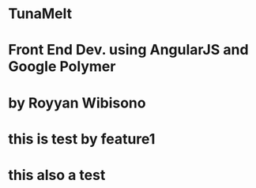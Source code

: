 # TunaMelt
# Front End Dev. using AngularJS and Google Polymer
# by Royyan Wibisono 
# this is test by feature1
# this also a test